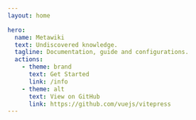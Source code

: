```yaml
---
layout: home

hero:
  name: Metawiki
  text: Undiscovered knowledge.
  tagline: Documentation, guide and configurations.
  actions:
    - theme: brand
      text: Get Started
      link: /info
    - theme: alt
      text: View on GitHub
      link: https://github.com/vuejs/vitepress
---
```

